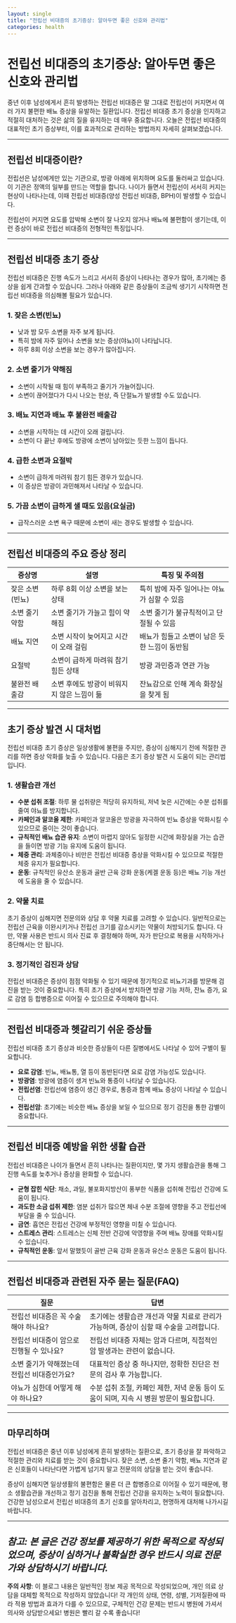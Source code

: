 ```yaml
---
layout: single
title: "전립선 비대증의 초기증상: 알아두면 좋은 신호와 관리법"
categories: health
---
```

# 전립선 비대증의 초기증상: 알아두면 좋은 신호와 관리법

중년 이후 남성에게서 흔히 발생하는 전립선 비대증은 말 그대로 전립선이 커지면서 여러 가지 불편한 배뇨 증상을 유발하는 질환입니다. 전립선 비대증 초기 증상을 인지하고 적절히 대처하는 것은 삶의 질을 유지하는 데 매우 중요합니다. 오늘은 전립선 비대증의 대표적인 초기 증상부터, 이를 효과적으로 관리하는 방법까지 자세히 살펴보겠습니다.

---

## 전립선 비대증이란?

전립선은 남성에게만 있는 기관으로, 방광 아래에 위치하며 요도를 둘러싸고 있습니다. 이 기관은 정액의 일부를 만드는 역할을 합니다. 나이가 들면서 전립선이 서서히 커지는 현상이 나타나는데, 이때 전립선 비대증(양성 전립선 비대증, BPH)이 발생할 수 있습니다.

전립선이 커지면 요도를 압박해 소변이 잘 나오지 않거나 배뇨에 불편함이 생기는데, 이런 증상이 바로 전립선 비대증의 전형적인 특징입니다.

---

## 전립선 비대증 초기 증상

전립선 비대증은 진행 속도가 느리고 서서히 증상이 나타나는 경우가 많아, 초기에는 증상을 쉽게 간과할 수 있습니다. 그러나 아래와 같은 증상들이 조금씩 생기기 시작하면 전립선 비대증을 의심해볼 필요가 있습니다.

### 1. 잦은 소변(빈뇨)

- 낮과 밤 모두 소변을 자주 보게 됩니다.
- 특히 밤에 자주 일어나 소변을 보는 증상(야뇨)이 나타납니다.
- 하루 8회 이상 소변을 보는 경우가 많아집니다.

### 2. 소변 줄기가 약해짐

- 소변이 시작될 때 힘이 부족하고 줄기가 가늘어집니다.
- 소변이 끊어졌다가 다시 나오는 현상, 즉 단절뇨가 발생할 수도 있습니다.

### 3. 배뇨 지연과 배뇨 후 불완전 배출감

- 소변을 시작하는 데 시간이 오래 걸립니다.
- 소변이 다 끝난 후에도 방광에 소변이 남아있는 듯한 느낌이 듭니다.

### 4. 급한 소변과 요절박

- 소변이 급하게 마려워 참기 힘든 경우가 있습니다.
- 이 증상은 방광이 과민해져서 나타날 수 있습니다.

### 5. 가끔 소변이 급하게 샐 때도 있음(요실금)

- 급작스러운 소변 욕구 때문에 소변이 새는 경우도 발생할 수 있습니다.

---

## 전립선 비대증의 주요 증상 정리

| 증상명          | 설명                                       | 특징 및 주의점                           |
|-----------------|------------------------------------------|---------------------------------------|
| 잦은 소변 (빈뇨)   | 하루 8회 이상 소변을 보는 상태               | 특히 밤에 자주 일어나는 야뇨가 심할 수 있음       |
| 소변 줄기 약함     | 소변 줄기가 가늘고 힘이 약해짐               | 소변 줄기가 불규칙적이고 단절될 수 있음           |
| 배뇨 지연          | 소변 시작이 늦어지고 시간이 오래 걸림         | 배뇨가 힘들고 소변이 남은 듯한 느낌이 동반됨       |
| 요절박            | 소변이 급하게 마려워 참기 힘든 상태           | 방광 과민증과 연관 가능                      |
| 불완전 배출감      | 소변 후에도 방광이 비워지지 않은 느낌이 듦     | 잔뇨감으로 인해 계속 화장실을 찾게 됨             |

---

## 초기 증상 발견 시 대처법

전립선 비대증 초기 증상은 일상생활에 불편을 주지만, 증상이 심해지기 전에 적절한 관리를 하면 증상 악화를 늦출 수 있습니다. 다음은 초기 증상 발견 시 도움이 되는 관리법입니다.

### 1. 생활습관 개선

- **수분 섭취 조절**: 하루 물 섭취량은 적당히 유지하되, 저녁 늦은 시간에는 수분 섭취를 줄여 야뇨를 방지합니다.
- **카페인과 알코올 제한**: 카페인과 알코올은 방광을 자극하여 빈뇨 증상을 악화시킬 수 있으므로 줄이는 것이 좋습니다.
- **규칙적인 배뇨 습관 유지**: 소변이 마렵지 않아도 일정한 시간에 화장실을 가는 습관을 들이면 방광 기능 유지에 도움이 됩니다.
- **체중 관리**: 과체중이나 비만은 전립선 비대증 증상을 악화시킬 수 있으므로 적절한 체중 유지가 필요합니다.
- **운동**: 규칙적인 유산소 운동과 골반 근육 강화 운동(케겔 운동 등)은 배뇨 기능 개선에 도움을 줄 수 있습니다.

### 2. 약물 치료

초기 증상이 심해지면 전문의와 상담 후 약물 치료를 고려할 수 있습니다. 일반적으로는 전립선 근육을 이완시키거나 전립선 크기를 감소시키는 약물이 처방되기도 합니다. 다만, 약물 사용은 반드시 의사 진료 후 결정해야 하며, 자가 판단으로 복용을 시작하거나 중단해서는 안 됩니다.

### 3. 정기적인 검진과 상담

전립선 비대증은 증상이 점점 악화될 수 있기 때문에 정기적으로 비뇨기과를 방문해 검진을 받는 것이 중요합니다. 특히 초기 증상에서 방치하면 방광 기능 저하, 잔뇨 증가, 요로 감염 등 합병증으로 이어질 수 있으므로 주의해야 합니다.

---

## 전립선 비대증과 헷갈리기 쉬운 증상들

전립선 비대증 초기 증상과 비슷한 증상들이 다른 질병에서도 나타날 수 있어 구별이 필요합니다.

- **요로 감염**: 빈뇨, 배뇨통, 열 등이 동반된다면 요로 감염 가능성도 있습니다.
- **방광염**: 방광에 염증이 생겨 빈뇨와 통증이 나타날 수 있습니다.
- **전립선염**: 전립선에 염증이 생긴 경우로, 통증과 함께 배뇨 증상이 나타날 수 있습니다.
- **전립선암**: 초기에는 비슷한 배뇨 증상을 보일 수 있으므로 정기 검진을 통한 감별이 중요합니다.

---

## 전립선 비대증 예방을 위한 생활 습관

전립선 비대증은 나이가 들면서 흔히 나타나는 질환이지만, 몇 가지 생활습관을 통해 그 진행 속도를 늦추거나 증상을 완화할 수 있습니다.

- **균형 잡힌 식단**: 채소, 과일, 불포화지방산이 풍부한 식품을 섭취해 전립선 건강에 도움이 됩니다.
- **과도한 소금 섭취 제한**: 염분 섭취가 많으면 체내 수분 조절에 영향을 주고 전립선에 부담을 줄 수 있습니다.
- **금연**: 흡연은 전립선 건강에 부정적인 영향을 미칠 수 있습니다.
- **스트레스 관리**: 스트레스는 신체 전반 건강에 악영향을 주며 배뇨 장애를 악화시킬 수 있습니다.
- **규칙적인 운동**: 앞서 말했듯이 골반 근육 강화 운동과 유산소 운동은 도움이 됩니다.

---

## 전립선 비대증과 관련된 자주 묻는 질문(FAQ)

| 질문                                 | 답변                                                          |
|------------------------------------|-------------------------------------------------------------|
| 전립선 비대증은 꼭 수술해야 하나요?       | 초기에는 생활습관 개선과 약물 치료로 관리가 가능하며, 증상이 심할 때 수술을 고려합니다. |
| 전립선 비대증이 암으로 진행될 수 있나요?    | 전립선 비대증 자체는 암과 다르며, 직접적인 암 발생과는 관련이 없습니다.               |
| 소변 줄기가 약해졌는데 전립선 비대증인가요? | 대표적인 증상 중 하나지만, 정확한 진단은 전문의 검사 후 가능합니다.                  |
| 야뇨가 심한데 어떻게 해야 하나요?         | 수분 섭취 조절, 카페인 제한, 저녁 운동 등이 도움이 되며, 지속 시 병원 방문이 필요합니다.   |

---

## 마무리하며

전립선 비대증은 중년 이후 남성에게 흔히 발생하는 질환으로, 초기 증상을 잘 파악하고 적절한 관리와 치료를 받는 것이 중요합니다. 잦은 소변, 소변 줄기 약함, 배뇨 지연과 같은 신호들이 나타난다면 가볍게 넘기지 말고 전문의의 상담을 받는 것이 좋습니다.

증상이 심해지면 일상생활의 불편함은 물론 더 큰 합병증으로 이어질 수 있기 때문에, 평소 생활습관을 개선하고 정기 검진을 통해 전립선 건강을 유지하는 노력이 필요합니다. 건강한 남성으로서 전립선 비대증의 초기 신호를 알아차리고, 현명하게 대처해 나가시길 바랍니다. 

---

*참고: 본 글은 건강 정보를 제공하기 위한 목적으로 작성되었으며, 증상이 심하거나 불확실한 경우 반드시 의료 전문가와 상담하시기 바랍니다.*
---

**주의 사항**: 이 블로그 내용은 일반적인 정보 제공 목적으로 작성되었으며, 개인 의료 상담을 대체할 목적으로 작성하지 않았습니다! 각 개인의 상태, 연령, 성별, 기저질환에 따라 적용 방법과 효과가 다를 수 있으므로, 구체적인 건강 문제는 반드시 병원에 가셔서 의사와 상담받으세요! 병원은 빨리 갈 수록 좋습니다!
